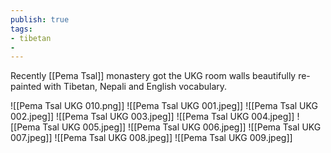 ```yaml
---
publish: true
tags:
- tibetan
- 
---
```


Recently [[Pema Tsal]] monastery got the UKG room walls beautifully re-painted with Tibetan, Nepali and English vocabulary.

![[Pema Tsal UKG 010.png]]
![[Pema Tsal UKG 001.jpeg]]
![[Pema Tsal UKG 002.jpeg]]
![[Pema Tsal UKG 003.jpeg]]
![[Pema Tsal UKG 004.jpeg]]
![[Pema Tsal UKG 005.jpeg]]
![[Pema Tsal UKG 006.jpeg]]
![[Pema Tsal UKG 007.jpeg]]
![[Pema Tsal UKG 008.jpeg]]
![[Pema Tsal UKG 009.jpeg]]